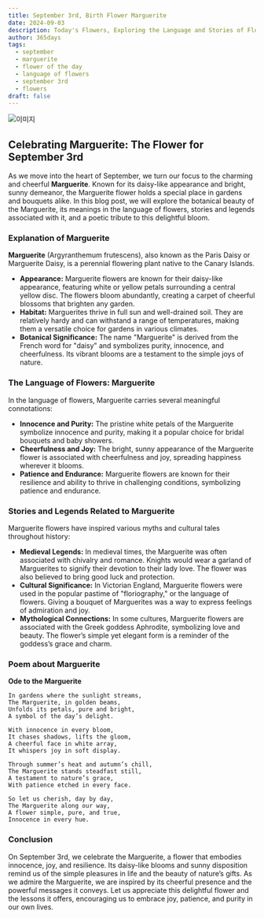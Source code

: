 ```yaml
---
title: September 3rd, Birth Flower Marguerite
date: 2024-09-03
description: Today's Flowers, Exploring the Language and Stories of Flowers Marguerite
author: 365days
tags:
  - september
  - marguerite
  - flower of the day
  - language of flowers
  - september 3rd
  - flowers
draft: false
---
```


![이미지](https://cdn.pixabay.com/photo/2016/09/09/08/30/marguerite-1656357_1280.jpg#center)
## Celebrating Marguerite: The Flower for September 3rd

As we move into the heart of September, we turn our focus to the charming and cheerful **Marguerite**. Known for its daisy-like appearance and bright, sunny demeanor, the Marguerite flower holds a special place in gardens and bouquets alike. In this blog post, we will explore the botanical beauty of the Marguerite, its meanings in the language of flowers, stories and legends associated with it, and a poetic tribute to this delightful bloom.

### Explanation of Marguerite

**Marguerite** (Argyranthemum frutescens), also known as the Paris Daisy or Marguerite Daisy, is a perennial flowering plant native to the Canary Islands.

- **Appearance:** Marguerite flowers are known for their daisy-like appearance, featuring white or yellow petals surrounding a central yellow disc. The flowers bloom abundantly, creating a carpet of cheerful blossoms that brighten any garden.
- **Habitat:** Marguerites thrive in full sun and well-drained soil. They are relatively hardy and can withstand a range of temperatures, making them a versatile choice for gardens in various climates.
- **Botanical Significance:** The name "Marguerite" is derived from the French word for "daisy" and symbolizes purity, innocence, and cheerfulness. Its vibrant blooms are a testament to the simple joys of nature.

### The Language of Flowers: Marguerite

In the language of flowers, Marguerite carries several meaningful connotations:

- **Innocence and Purity:** The pristine white petals of the Marguerite symbolize innocence and purity, making it a popular choice for bridal bouquets and baby showers.
- **Cheerfulness and Joy:** The bright, sunny appearance of the Marguerite flower is associated with cheerfulness and joy, spreading happiness wherever it blooms.
- **Patience and Endurance:** Marguerite flowers are known for their resilience and ability to thrive in challenging conditions, symbolizing patience and endurance.

### Stories and Legends Related to Marguerite

Marguerite flowers have inspired various myths and cultural tales throughout history:

- **Medieval Legends:** In medieval times, the Marguerite was often associated with chivalry and romance. Knights would wear a garland of Marguerites to signify their devotion to their lady love. The flower was also believed to bring good luck and protection.
- **Cultural Significance:** In Victorian England, Marguerite flowers were used in the popular pastime of "floriography," or the language of flowers. Giving a bouquet of Marguerites was a way to express feelings of admiration and joy.
- **Mythological Connections:** In some cultures, Marguerite flowers are associated with the Greek goddess Aphrodite, symbolizing love and beauty. The flower’s simple yet elegant form is a reminder of the goddess’s grace and charm.

### Poem about Marguerite

**Ode to the Marguerite**

	In gardens where the sunlight streams,
	The Marguerite, in golden beams,
	Unfolds its petals, pure and bright,
	A symbol of the day’s delight.
	
	With innocence in every bloom,
	It chases shadows, lifts the gloom,
	A cheerful face in white array,
	It whispers joy in soft display.
	
	Through summer’s heat and autumn’s chill,
	The Marguerite stands steadfast still,
	A testament to nature’s grace,
	With patience etched in every face.
	
	So let us cherish, day by day,
	The Marguerite along our way,
	A flower simple, pure, and true,
	Innocence in every hue.

### Conclusion

On September 3rd, we celebrate the Marguerite, a flower that embodies innocence, joy, and resilience. Its daisy-like blooms and sunny disposition remind us of the simple pleasures in life and the beauty of nature’s gifts. As we admire the Marguerite, we are inspired by its cheerful presence and the powerful messages it conveys. Let us appreciate this delightful flower and the lessons it offers, encouraging us to embrace joy, patience, and purity in our own lives.
